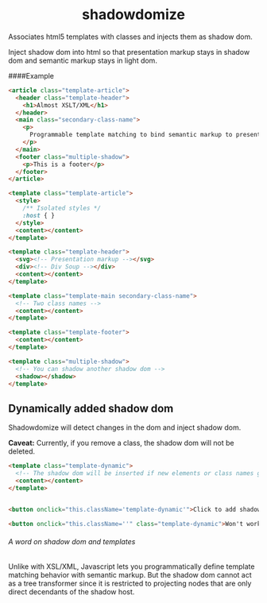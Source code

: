 <div align="center">
  <h1>shadowdomize</h1>
</div>

Associates html5 templates with classes and injects them as shadow dom.

Inject shadow dom into html so that presentation markup stays in shadow dom and 
semantic markup stays in light dom.

####Example

```html
<article class="template-article">
  <header class="template-header">
    <h1>Almost XSLT/XML</h1>
  </header>
  <main class="secondary-class-name">
    <p>
      Programmable template matching to bind semantic markup to presentation markup.
    </p>
  </main>
  <footer class="multiple-shadow">
    <p>This is a footer</p>
  </footer>
</article>
```

```html
<template class="template-article">
  <style>
    /** Isolated styles */
    :host { }
  </style>
  <content></content>
</template>

<template class="template-header">
  <svg><!-- Presentation markup --></svg>
  <div><!-- Div Soup --></div>
  <content></content>
</template>

<template class="template-main secondary-class-name">
  <!-- Two class names -->
  <content></content>
</template>

<template class="template-footer">
  <content></content>
</template>

<template class="multiple-shadow">
  <!-- You can shadow another shadow dom -->
  <shadow></shadow>
</template>
```

Dynamically added shadow dom
----------------------------

Shadowdomize will detect changes in the dom and inject shadow dom.

**Caveat:**
Currently, if you remove a class, the shadow dom will not be deleted.

```html
<template class="template-dynamic">
  <!-- The shadow dom will be inserted if new elements or class names get added -->
  <content></content>
</template>


<button onclick="this.className='template-dynamic'">Click to add shadow dom</button>

<button onclick="this.className=''" class="template-dynamic">Won't work</button>
```


###### A word on shadow dom and templates

Unlike with XSL/XML, Javascript lets you programmatically define template matching behavior with semantic markup.
But the shadow dom cannot act as a tree transformer since it is restricted to projecting
nodes that are only direct decendants of the shadow host.

